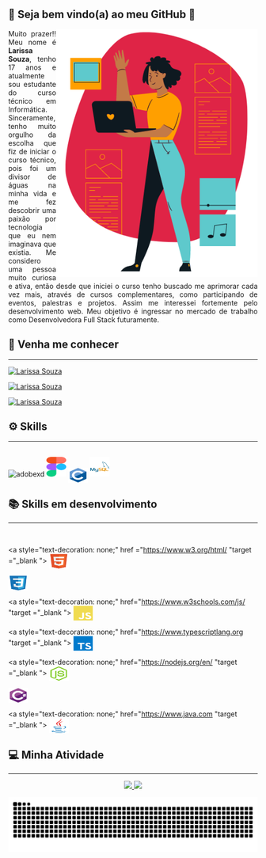 ## 🤍 Seja bem vindo(a) ao meu GitHub 🤍
<img align="right" src="https://raw.githubusercontent.com/eu-larissasouza/eu-larissasouza/main/Vetor%20Working%20Woman%20Programmer.png" height =" 500 " alt="Vetor Working Woman Programmer">
<p align="justify"> Muito prazer!! Meu nome é <strong>Larissa Souza</strong>, tenho 17 anos e atualmente sou estudante do curso técnico em Informática. Sinceramente, tenho muito orgulho da escolha que fiz de iniciar o curso técnico, pois foi um divisor de águas na minha vida e me fez descobrir uma paixão por tecnologia que eu nem imaginava que existia. Me considero uma pessoa muito curiosa e ativa, então desde que iniciei o curso tenho buscado me aprimorar cada vez mais, através de cursos complementares, como participando de eventos, palestras e projetos. Assim me interessei fortemente pelo desenvolvimento web. Meu objetivo é ingressar no mercado de trabalho como Desenvolvedora Full Stack futuramente.</p>

## 📱 Venha me conhecer
<hr>
<div> 

  <a href="https://instagram.com/_larissa.a.souza" target="_blank"><img src="https://img.shields.io/badge/-Instagram-%23E4405F?style=for-the-badge&logo=instagram&logoColor=white" alt =" Larissa Souza " target="_blank">
  </a>

  <a href = "mailto:contato@rafaballerini.tech"><img src="https://img.shields.io/badge/Microsoft_Outlook-0078D4?style=for-the-badge&logo=microsoft-outlook&logoColor=white" alt =" Larissa Souza " target="_blank">
  </a>

  <a href="https://www.linkedin.com/in/larissa-a-souza/" target="_blank"><img src="https://img.shields.io/badge/-LinkedIn-%230077B5?style=for-the-badge&logo=linkedin&logoColor=white" alt =" Larissa Souza " target="_blank">
  </a> 

</div>

## ⚙️ Skills
<hr>
<div style="display: inline_block"><br>
    <a style="text-decoration: none;" href="https://www.adobe.com/br/products/xd.html" target="_blank"> 
        <img src ="https://cdn.worldvectorlogo.com/logos/adobe-xd-1.svg "alt =" adobexd "width =" 40 "height =" 40 "/> 
    </a>
    <a style="text-decoration: none;" href="https://www.figma.com/" target="_blank"> 
        <img src ="https://raw.githubusercontent.com/eu-larissasouza/eu-larissasouza/main/icon/figma-original.svg "alt =" figma "width =" 40 "height =" 40 "/> 
    </a>
    <a style="text-decoration: none;" href="https://www.cprogramming.com/" target="_blank"> 
    <img align="center" alt="c" height="30" width="40" src="https://raw.githubusercontent.com/devicons/devicon/master/icons/c/c-original.svg">
    </a>
    <a style="text-decoration: none;" href="https://www.mysql.com/" target="_blank"> 
        <img src ="https://raw.githubusercontent.com/devicons/devicon/master/icons/mysql/mysql-original-wordmark.svg "alt =" mysql "width =" 40 "height =" 40 "/> 
    </a>
</div>

## 📚 Skills em desenvolvimento
<hr>
<div style="display: inline_block"><br>
  
  <a style="text-decoration: none;" href ="https://www.w3.org/html/ "target ="_blank ">
  <img align="center" alt="HTML" height="30" width="40" src="https://raw.githubusercontent.com/devicons/devicon/master/icons/html5/html5-original.svg">
  </a>

  <a style="text-decoration: none;" href="https://www.w3schools.com/css/" target="_blank"> 
  <img align="center" alt="CSS" height="30" width="40" src="https://raw.githubusercontent.com/devicons/devicon/master/icons/css3/css3-original.svg">
  </a>

  <a style="text-decoration: none;" href="https://www.w3schools.com/js/ "target ="_blank ">
  <img align="center" alt="javascript" height="30" width="40" src="https://raw.githubusercontent.com/devicons/devicon/master/icons/javascript/javascript-plain.svg">
  </a>

  <a style="text-decoration: none;" href="https://www.typescriptlang.org "target ="_blank ">
  <img align="center" alt="typescript" height="30" width="40" src="https://raw.githubusercontent.com/devicons/devicon/master/icons/typescript/typescript-plain.svg">
  </a>

  <a style="text-decoration: none;" href="https://nodejs.org/en/ "target ="_blank ">
  <img align="center" alt="nodejs" height="30" width="40" src="https://raw.githubusercontent.com/devicons/devicon/master/icons/nodejs/nodejs-plain.svg">
  </a>
  
  <a style="text-decoration: none;" href = "https://www.w3schools.com/cs/" target = "_blank">
  <img align="center" alt="csharp" height="30" width="40" src="https://raw.githubusercontent.com/devicons/devicon/master/icons/csharp/csharp-original.svg">
  </a>

  <a style="text-decoration: none;" href="https://www.java.com "target ="_blank ">
  <img align="center" alt="java" height="30" width="40" src="https://raw.githubusercontent.com/devicons/devicon/master/icons/java/java-original.svg">
  </a>
</div>

## 💻 Minha Atividade
<hr>
<p align = "center">
    <a href="https://github.com/eu-larissasouza">
        <img height="180em" src="https://github-readme-stats.vercel.app/api?username=larissasouza&show_icons=true&theme=radical&include_all_commits=true&count_private=true"/>
    </a>
    <a href="https://github.com/eu-larissasouza">
        <img height="180em" src="https://github-readme-stats.vercel.app/api/top-langs/?username=larissasouza&layout=compact&langs_count=7&theme=radical"/>
    </a>
</p>

![Snake animation](https://github.com/eu-larissasouza/eu-larissasouza/blob/output/github-contribution-grid-snake.svg)
